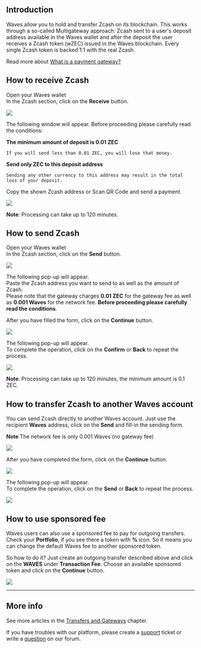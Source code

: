 ## Introduction

Waves allow you to hold and transfer Zcash on its blockchain. This works through a so-called Multigateway approach: Zcash sent to a user's deposit address available in the Waves wallet and after the deposit the user receives a Zcash token \(wZEC\) issued in the Waves blockchain. Every single Zcash token is backed 1:1 with the real Zcash.

Read more about [What is a payment gateway?](/waves-client/frequently-asked-questions-faq/transfers-and-gateways/payment-gateway.md)

## How to receive Zcash

Open your Waves wallet  
In the Zcash section, click on the **Receive** button.

![](/_assets/zcash_transfers_01.png)

The following window will appear. Before proceeding please carefully read the conditions:

**The minimum amount of deposit is 0.01 ZEC**
```
If you will send less than 0.01 ZEC, you will lose that money.
```
**Send only ZEC to this deposit address**
```
Sending any other currency to this address may result in the total loss of your deposit.
```

Copy the shown Zcash address or Scan QR Code and send a payment.  

![](/_assets/zcash_transfers_02.png)

**Note**: Processing can take up to 120 minutes.

## How to send Zcash

Open your Waves wallet  
In the Zcash section, click on the **Send** button.

![](/_assets/zcash_transfers_01.png)

The following pop-up will appear.  
Paste the Zcash address you want to send to as well as the amount of Zcash.  
Please note that the gateway charges **0.01 ZEC** for the gateway fee as well as **0.001 Waves** for the network fee.
**Before proceeding please carefully read the conditions**.

After you have filled the form, click on the **Continue** button.

![](/_assets/zcash_transfers_04.png)

The following pop-up will appear.  
To complete the operation, click on the **Confirm** or **Back** to repeat the process.

![](/_assets/zcash_transfers_05.png)

**Note**: Processing can take up to 120 minutes, the minimum amount is 0.1 ZEC.

## How to transfer Zcash to another Waves account

You can send Zcash directly to another Waves account. Just use the recipient **Waves** address, click on the **Send** and fill-in the sending form.

**Note** The network fee is only 0.001 Waves \(no gateway fee\)

![](/_assets/zcash_transfers_01.png)

After you have completed the form, click on the **Continue** button.

![](/_assets/zcash_transfers_07.png)

The following pop-up will appear.  
To complete the operation, click on the **Send** or **Back** to repeat the process.

![](/_assets/zcash_transfers_08.png)

## How to use sponsored fee

Waves users can also use a sponsored fee to pay for outgoing transfers. Check your **Portfolio**, if you see there a token with **%** icon. So it means you can change the default Waves fee to another sponsored token.

So how to do it? Just create an outgoing transfer described above and click on the **WAVES** under **Transaction Fee**.
Choose an available sponsored token and click on the **Continue** button.

![](/_assets/transaction_fee.png)

___

## More info

See more articles in the [Transfers and Gateways](/waves-client/wallet-management.md) chapter.

If you have troubles with our platform, please create a [support](https://support.wavesplatform.com/) ticket or write a [question](https://forum.wavesplatform.com/) on our forum.
